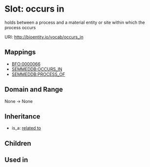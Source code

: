 # Slot: occurs in


holds between a process and a material entity or site within which the process occurs

URI: http://bioentity.io/vocab/occurs_in
## Mappings

 * [BFO:0000066](http://purl.obolibrary.org/obo/BFO_0000066)
 * [SEMMEDDB:OCCURS_IN](http://purl.obolibrary.org/obo/SEMMEDDB_OCCURS_IN)
 * [SEMMEDDB:PROCESS_OF](http://purl.obolibrary.org/obo/SEMMEDDB_PROCESS_OF)
## Domain and Range

None -> None
## Inheritance

 *  is_a: [related to](related_to.md)
## Children

## Used in

